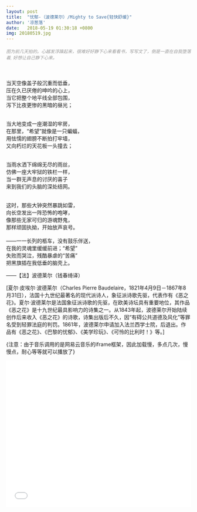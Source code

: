 ```yaml
---
layout: post
title:  "忧郁-（波德莱尔）/Mighty to Save{轻快舒缓}"
author: '凉葱落'
date:   2018-05-19 01:30:18 +0800
img: 20180519.jpg
---
```

<h5 style="color:#999; font-size:12px;font-weight:300">图为前几天拍的。心越发浮躁起来，很难好好静下心来看看书，写写文了，倒是一直在自我堕落着, 好想让自己静下心来。</h5>
<br>

当天空像盖子般沉重而低垂，<br>
压在久已厌倦的呻吟的心上，<br>
当它把整个地平线全部包围，<br>
泻下比夜更惨的黑暗的昼光；<br>

<br>
当大地变成一座潮湿的牢房，<br>
在那里，“希望”就像是一只蝙蝠，<br>
用怯懦的翅膀不断拍打牢墙，<br>
又向朽烂的天花板一头撞去；<br>
<br>

当雨水洒下绵绵无尽的雨丝，<br>
仿佛一座大牢狱的铁栏一样，<br>
当一群无声息的讨厌的喜子<br>
来到我们的头脑的深处结网。<br>

<br>
这时，那些大钟突然暴跳如雷，<br>
向长空发出一阵恐怖的咆哮，<br>
像那些无家可归的游魂野鬼，<br>
那样顽固执拗，开始放声哀号。<br>

<br>
——一一长列的柩车，没有鼓乐伴送，<br>
在我的灵魂里缓缓前进；“希望”<br>
失败而哭泣，残酷暴虐的“苦痛”<br>
把黑旗插在我低垂的脑壳上。<br>

——【法】波德莱尔（钱春绮译）

[夏尔·皮埃尔·波德莱尔（Charles Pierre Baudelaire，1821年4月9日－1867年8月31日），法国十九世纪最著名的现代派诗人，象征派诗歌先驱，代表作有《恶之花》。夏尔·波德莱尔是法国象征派诗歌的先驱，在欧美诗坛具有重要地位，其作品《恶之花》是十九世纪最具影响力的诗集之一。从1843年起，波德莱尔开始陆续创作后来收入《恶之花》的诗歌，诗集出版后不久，因“有碍公共道德及风化”等罪名受到轻罪法庭的判罚。1861年，波德莱尔申请加入法兰西学士院，后退出。作品有《恶之花》、《巴黎的忧郁》、《美学珍玩》、《可怜的比利时！》等。]

{注意：由于音乐调用的是网易云音乐的iframe框架，因此加载慢，多点几次，慢慢点，耐心等等就可以播放了}
<iframe frameborder="0" src="//music.163.com/outchain/player?type=0&id=693724814&auto=1&height=430" allowfullscreen style="width:100%;height:400px"></iframe>
